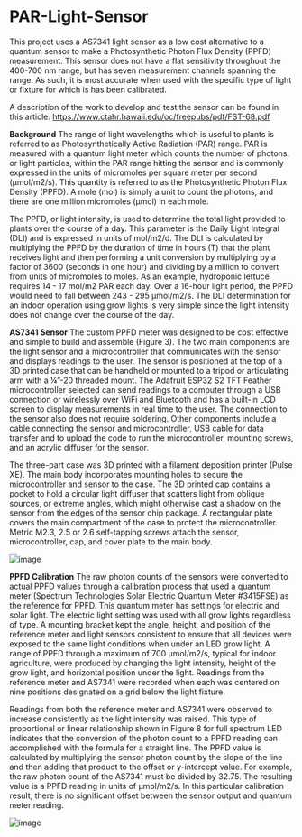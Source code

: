 # PAR-Light-Sensor

This project uses a AS7341 light sensor as a low cost alternative to a quantum sensor to make a Photosynthetic Photon Flux Density (PPFD) measurement. This sensor does not have a flat sensitivity throughout the 400-700 nm range, but has seven measurement channels spanning the range. As such, it is most accurate when used with the specific type of light or fixture for which is has been calibrated.

A description of the work to develop and test the sensor can be found in this article. 
https://www.ctahr.hawaii.edu/oc/freepubs/pdf/FST-68.pdf

**Background**
The range of light wavelengths which is useful to plants is referred to as Photosynthetically Active Radiation (PAR) range. PAR is measured with a quantum light meter which counts the number of photons, or light particles, within the PAR range hitting the sensor and is commonly expressed in the units of micromoles per square meter per second (µmol/m2/s). This quantity is referred to as the Photosynthetic Photon Flux Density (PPFD). A mole (mol) is simply a unit to count the photons, and there are one million micromoles (µmol) in each mole.

The PPFD, or light intensity, is used to determine the total light provided to plants over the course of a day. This parameter is the Daily Light Integral (DLI) and is expressed in units of mol/m2/d. The DLI is calculated by multiplying the PPFD by the duration of time in hours (T) that the plant receives light and then performing a unit conversion by multiplying by a factor of 3600 (seconds in one hour) and dividing by a million to convert from units of micromoles to moles. As an example, hydroponic lettuce requires 14 - 17 mol/m2 PAR each day. Over a 16-hour light period, the PPFD would need to fall between 243 - 295 µmol/m2/s. The DLI determination for an indoor operation using grow lights is very simple since the light intensity does not change over the course of the day.

**AS7341 Sensor**
The custom PPFD meter was designed to be cost effective and simple to build and assemble (Figure 3). The two main components are the light sensor and a microcontroller that communicates with the sensor and displays readings to the user. The sensor is positioned at the top of a 3D printed case that can be handheld or mounted to a tripod or articulating arm with a ¼”-20 threaded mount. The Adafruit ESP32 S2 TFT Feather microcontroller selected can send readings to a computer through a USB connection or wirelessly over WiFi and Bluetooth and has a built-in LCD screen to display measurements in real time to the user. The connection to the sensor also does not require soldering. Other components include a cable connecting the sensor and microcontroller, USB cable for data transfer and to upload the code to run the microcontroller, mounting screws, and an acrylic diffuser for the sensor.

The three-part case was 3D printed with a filament deposition printer (Pulse XE). The main body incorporates mounting holes to secure the microcontroller and sensor to the case. The 3D printed cap contains a pocket to hold a circular light diffuser that scatters light from oblique sources, or extreme angles, which might otherwise cast a shadow on the sensor from the edges of the sensor chip package. A rectangular plate covers the main compartment of the case to protect the microcontroller. Metric M2.3, 2.5 or 2.6 self-tapping screws attach the sensor, microcontroller, cap, and cover plate to the main body. 

![image](https://github.com/ryan-ext/PAR-Light-Sensor/assets/142383030/f856e4ae-624b-4c3b-89b5-0f4f500283f2)

**PPFD Calibration**
The raw photon counts of the sensors were converted to actual PPFD values through a calibration process that used a quantum meter (Spectrum Technologies Solar Electric Quantum Meter #3415FSE) as the reference for PPFD. This quantum meter has settings for electric and solar light. The electric light setting was used with all grow lights regardless of type. A mounting bracket kept the angle, height, and position of the reference meter and light sensors consistent to ensure that all devices were exposed to the same light conditions when under an LED grow light. A range of PPFD through a maximum of 700 µmol/m2/s, typical for indoor agriculture, were produced by changing the light intensity, height of the grow light, and horizontal position under the light. Readings from the reference meter and AS7341 were recorded when each was centered on nine positions designated on a grid below the light fixture.

Readings from both the reference meter and AS7341 were observed to increase consistently as the light intensity was raised. This type of proportional or linear relationship shown in Figure 8 for full spectrum LED indicates that the conversion of the photon count to a PPFD reading can accomplished with the formula for a straight line. The PPFD value is calculated by multiplying the sensor photon count by the slope of the line and then adding that product to the offset or y-intercept value. For example, the raw photon count of the AS7341 must be divided by 32.75. The resulting value is a PPFD reading in units of µmol/m2/s. In this particular calibration result, there is no significant offset between the sensor output and quantum meter reading. 

![image](https://github.com/ryan-ext/PAR-Light-Sensor/assets/142383030/f21fbda6-fff8-4ba7-a19d-2fda2bfc5fa9)

